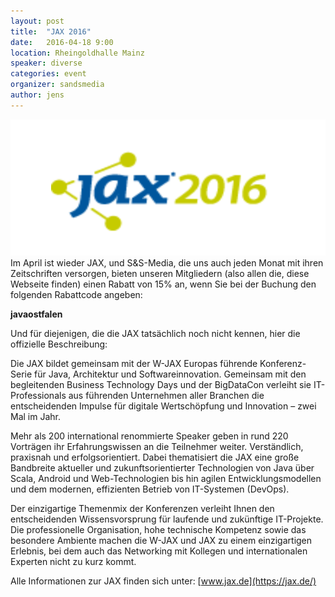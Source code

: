 ```yaml
---
layout: post
title:  "JAX 2016"
date:   2016-04-18 9:00
location: Rheingoldhalle Mainz
speaker: diverse
categories: event
organizer: sandsmedia
author: jens
---
```


<img src="/assets/articles/2016/jax-2016.png" class="speaker" />
Im April ist wieder JAX, und S&S-Media, die uns auch jeden Monat mit ihren Zeitschriften
versorgen, bieten unseren Mitgliedern (also allen die, diese Webseite finden) einen Rabatt
von 15% an, wenn Sie bei der Buchung den folgenden Rabattcode angeben:

**javaostfalen**

Und für diejenigen, die die JAX tatsächlich noch nicht kennen, hier die offizielle Beschreibung:

Die JAX bildet gemeinsam mit der W-JAX Europas führende Konferenz-Serie für Java, 
Architektur und Softwareinnovation. Gemeinsam mit den begleitenden Business Technology 
Days und der BigDataCon verleiht sie IT-Professionals aus führenden Unternehmen aller 
Branchen die entscheidenden Impulse für digitale Wertschöpfung und Innovation – zwei Mal 
im Jahr.

Mehr als 200 international renommierte Speaker geben in rund 220 Vorträgen ihr 
Erfahrungswissen an die Teilnehmer weiter. Verständlich, praxisnah und erfolgsorientiert. 
Dabei thematisiert die JAX eine große Bandbreite aktueller und zukunftsorientierter 
Technologien von Java über Scala, Android und Web-Technologien bis hin agilen 
Entwicklungsmodellen und dem modernen, effizienten Betrieb von IT-Systemen (DevOps).

Der einzigartige Themenmix der Konferenzen verleiht Ihnen den entscheidenden 
Wissensvorsprung für laufende und zukünftige IT-Projekte. Die professionelle Organisation, 
hohe technische Kompetenz sowie das besondere Ambiente machen die W-JAX und JAX zu 
einem einzigartigen Erlebnis, bei dem auch das Networking mit Kollegen und internationalen 
Experten nicht zu kurz kommt.

Alle Informationen zur JAX finden sich unter: [www.jax.de](https://jax.de/)
